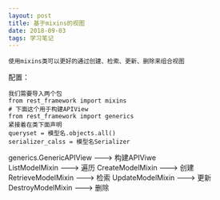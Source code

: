 ```yaml
---
layout: post
title: 基于mixins的视图
date: 2018-09-03
tags: 学习笔记
---
```

```
使用mixins类可以更好的通过创建、检索、更新、删除来组合视图

```
配置：

    我们需要导入两个包
    from rest_framework import mixins
    # 下面这个用于构建APIView
    from rest_framework import generics
    紧接着在类下面声明
    queryset = 模型名.objects.all()
    serializer_calss = 模型名Serializer


generics.GenericAPIView ---> 构建APIViwe   
ListModelMixin  ---> 遍历
CreateModelMixin ---> 创建
RetrieveModelMixin ---> 检索
UpdateModelMixin ---> 更新
DestroyModelMixin ---> 删除
